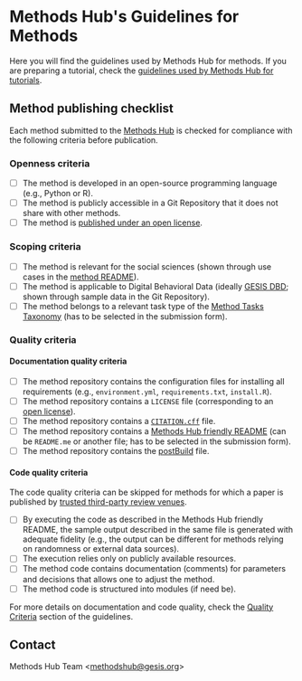 # Methods Hub's Guidelines for Methods

Here you will find the guidelines used by Methods Hub for methods. If you are preparing a tutorial, check the [guidelines used by Methods Hub for tutorials](https://github.com/GESIS-Methods-Hub/guidelines-for-tutorials).

## Method publishing checklist

Each method submitted to the [Methods Hub](https://methodshub.gesis.org/) is checked for compliance with the following criteria before publication.

### Openness criteria

- [ ] The method is developed in an open-source programming language (e.g., Python or R).
- [ ] The method is publicly accessible in a Git Repository that it does not share with other methods.
- [ ] The method is [published under an open license](https://opensource.guide/legal/#which-open-source-license-is-appropriate-for-my-project).

### Scoping criteria

- [ ] The method is relevant for the social sciences (shown through use cases in the [method README](guidelines.md#documentation-quality-criteria)).
- [ ] The method is applicable to Digital Behavioral Data (ideally [GESIS DBD](https://www.gesis.org/en/institute/about-us/digital-behavioral-data); shown through sample data in the Git Repository).
- [ ] The method belongs to a relevant task type of the [Method Tasks Taxonomy](tasks.md) (has to be selected in the submission form).

### Quality criteria

#### Documentation quality criteria

- [ ] The method repository contains the configuration files for installing all requirements (e.g., `environment.yml`, `requirements.txt`, `install.R`).
- [ ] The method repository contains a `LICENSE` file (corresponding to an [open license](https://docs.github.com/en/communities/setting-up-your-project-for-healthy-contributions/adding-a-license-to-a-repository)).
- [ ] The method repository contains a [`CITATION.cff`](https://citation-file-format.github.io/) file.
- [ ] The method repository contains a [Methods Hub friendly README](README-template.md) (can be  `README.me` or another file; has to be selected in the submission form).
- [ ] The method repository contains the [postBuild](https://methodshub.gesis.org/snippet/postBuild) file.

#### Code quality criteria

The code quality criteria can be skipped for methods for which a paper is published by [trusted third-party review venues](guidelines.md#trusted-third-party-review-venues).

- [ ] By executing the code as described in the Methods Hub friendly README, the sample output described in the same file is generated with adequate fidelity (e.g., the output can be different for methods relying on randomness or external data sources).
- [ ] The execution relies only on publicly available resources.
- [ ] The method code contains documentation (comments) for parameters and decisions that allows one to adjust the method.
- [ ] The method code is structured into modules (if need be).

For more details on documentation and code quality, check the [Quality Criteria](guidelines.md#quality-criteria) section of the guidelines.

## Contact

Methods Hub Team &lt;[methodshub@gesis.org][methodshub-email]&gt;

[methodshub-email]: mailto:methodshub@gesis.org
